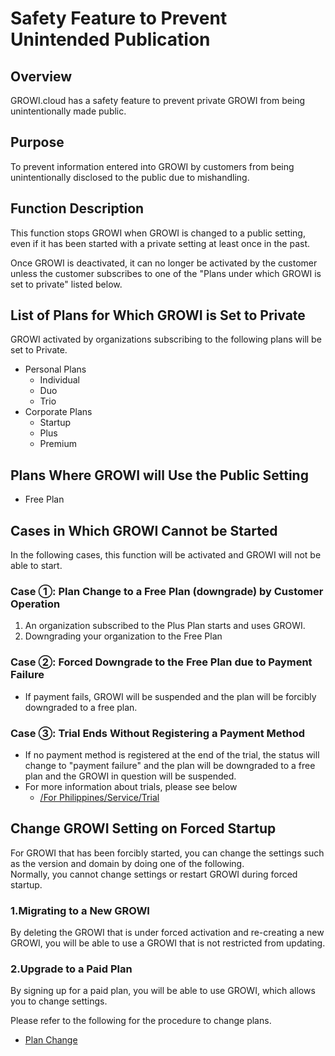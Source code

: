 # Safety Feature to Prevent Unintended Publication
## Overview
GROWI.cloud has a safety feature to prevent private GROWI from being unintentionally made public.

## Purpose
To prevent information entered into GROWI by customers from being unintentionally disclosed to the public due to mishandling.

## Function Description
This function stops GROWI when GROWI is changed to a public setting, even if it has been started with a private setting at least once in the past.

Once GROWI is deactivated, it can no longer be activated by the customer unless the customer subscribes to one of the "Plans under which GROWI is set to private" listed below.

## List of Plans for Which GROWI is Set to Private
GROWI activated by organizations subscribing to the following plans will be set to Private.
- Personal Plans
    - Individual
    - Duo
    - Trio
- Corporate Plans
    - Startup
    - Plus
    - Premium

## Plans Where GROWI will Use the Public Setting
- Free Plan

## Cases in Which GROWI Cannot be Started
In the following cases, this function will be activated and GROWI will not be able to start.

### Case ①: Plan Change to a Free Plan (downgrade) by Customer Operation
1. An organization subscribed to the Plus Plan starts and uses GROWI.
1. Downgrading your organization to the Free Plan

### Case ②: Forced Downgrade to the Free Plan due to Payment Failure
- If payment fails, GROWI will be suspended and the plan will be forcibly downgraded to a free plan.

### Case ③: Trial Ends Without Registering a Payment Method
- If no payment method is registered at the end of the trial, the status will change to "payment failure" and the plan will be downgraded to a free plan and the GROWI in question will be suspended.
- For more information about trials, please see below
    - [/For Philippines/Service/Trial](https://stg-help.growi.cloud/63a2a0ce938f53be567b2c81)




## Change GROWI Setting on Forced Startup

For GROWI that has been forcibly started, you can change the settings such as the version and domain by doing one of the following.  
Normally, you cannot change settings or restart GROWI during forced startup.

### 1.Migrating to a New GROWI
By deleting the GROWI that is under forced activation and re-creating a new GROWI, you will be able to use a GROWI that is not restricted from updating.  

### 2.Upgrade to a Paid Plan
By signing up for a paid plan, you will be able to use GROWI, which allows you to change settings.

Please refer to the following for the procedure to change plans.
  - [Plan Change](/en/cloud/planchange.html)